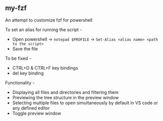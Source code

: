 ## my-fzf ##
An attempt to customize fzf for powershell  

To set an alias for running the script -  
- Open powershell -> ```notepad $PROFILE``` -> ```Set-Alias <alias name> <path to the script>```  
- Save the file


To be fixed -
- CTRL+D & CTRL+F key bindings
- del key binding

Functionality -
- Displaying all files and directories and filtering them
- Previewing the tree structure in the preview window
- Selecting multiple files to open simultaneously by default in VS code or any defined editor
- Toggle preview window